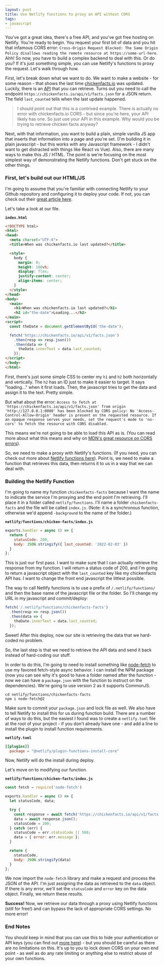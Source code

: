 ```yaml
---
layout: post
title: Use Netlify functions to proxy an API without CORS
tags:
- javascript
---
```

You've got a great idea, there's a free API, and you've got free hosting on Netlify. You're ready to begin. You request your first bit of data and you hit that infamous CORS error: `Cross-Origin Request Blocked: The Same Origin Policy disallows
reading the remote resource at https://some-url-here`. Ahh! So now, you have to build a complex backend to deal with this. Or do you? If it's just something simple, you can use Netlify's functions to proxy the request. Let's walk through how.

First, let's break down what we want to do.  We want to make a website - for some reason - that shows the last time [chickenfacts.io](https://chickenfacts.io) was updated.  Luckily, there is an [API](https://github.com/aaronsaray/chickenfacts.io/blob/master/API.md) that you can retrieve.  Turns out you need to call the endpoint `https://chickenfacts.io/api/v1/facts.json` for a JSON return.  The field `last_counted` tells when the last update happened.

> I should point out that this is a contrived example.  There is actually no error with chickenfacts.io CORS - but since you're here, your API likely has one. So just use your API in this example. Why would you be trying to retrieve chicken facts anyway?

Next, with that information, you want to build a plain, simple vanilla JS app that inserts that information into a page and you're set.  (I'm building it in plain javascript - but this works with any Javascript framework - I didn't want to get distracted with things like React vs Vue).  Also, there are many ways to make this JS / HTML. The point is we're focusing on the most simplest way of demonstrating the Netlify functions. Don't get stuck on the other things.

### First, let's build out our HTML/JS

I'm going to assume that you're familiar with connecting Netlify to your Github repository and configuring it to deploy your code.  If not, you can check out their [great article here](https://www.netlify.com/blog/2016/09/29/a-step-by-step-guide-deploying-on-netlify/).

Let's take a look at our file.

**`index.html`**
```html
<!DOCTYPE html>
<html>
<head>
  <meta charset="UTF-8">
  <title>When was chickenfacts.io last updated?</title>

  <style>
    body {
      margin: 0;
      height: 100vh;
      display: flex;
      justify-content: center;
      align-items: center;
    }
  </style>
</head>
<body>
  <main>
    <h1>When was chickenfacts.io last updated?</h1>
    <h2 id="the-date">Loading...</h2>
</main>
<script>
  const theDate = document.getElementById('the-date');

  fetch('https://chickenfacts.io/api/v1/facts.json')
    .then(resp => resp.json())
    .then(data => {
      theDate.innerText = data.last_counted;
    });
</script>
</body>
</html>
```

First, there's just some simple CSS to center my `h1` and `h2` both horizontally and vertically.  The `h2` has an ID just to make it easier to target. It says "loading..." when it first loads.  Then, the javascript tries to get the data and assign it to the text.  Pretty simple.

But what about the error: `Access to fetch at 'https://chickenfacts.io/api/v1/facts.json' from origin 'http://127.0.0.1:8080' has been blocked by CORS policy: No 'Access-Control-Allow-Origin' header is present on the requested resource. If an opaque response serves your needs, set the request's mode to 'no-cors' to fetch the resource with CORS disabled.`

This means we're not going to be able to load this API as is.  (You can read more about what this means and why on [MDN's great resource on CORS errors](https://developer.mozilla.org/en-US/docs/Web/HTTP/CORS/Errors)).

So, we need to make a proxy with Netlify's functions.  (If you need, you can check out more about [Netlify functions here](https://docs.netlify.com/functions/overview/)).  Point is, we need to make a function that retrieves this data, then returns it to us in a way that we can deal with.

### Building the Netlify Function

I'm going to name my function `chickenfacts-facts` because I want the name to indicate the service I'm proxying and the end point I'm retrieving. I'll place it in a folder called `netlify/functions`. I'll name a folder `chickenfacts-facts` and the file will be called `index.js`. (Note: it is a synchronous function, otherwise we'd append `-background` to the name of the folder.)

**`netlify/functions/chicken-facts/index.js`**
```javascript
exports.handler = async () => {
  return {
    statusCode: 200,
    body: JSON.stringify({ last_counted: '2022-02-03' })
  }
};
```

This is just our first pass. I want to make sure that I can actually retrieve the response from my function. I will return a status code of 200, and I'm going to return a javascript object with the `last_counted` key like my chickenfacts API has. I want to change the front end javascript the littlest possible.

The way to call Netlify functions is to use a prefix of `/.netlify/functions/` and then the base name of the javascript file or the folder.  So I'll change my URL in my javascript and commit/deploy:

```javascript
fetch('/.netlify/functions/chickenfacts-facts')
  .then(resp => resp.json())
  .then(data => {
    theDate.innerText = data.last_counted;
  });
```

Sweet! After this deploy, now our site is retrieving the data that we hard-coded no problem.

So, the last step is that we need to retrieve the API data and send it back instead of hard-coding our stuff.

In order to do this, I'm going to need to install something like [node-fetch](https://www.npmjs.com/package/node-fetch) to use my favored fetch-style async behavior.  I can install the NPM package (now you can see why it's good to have a folder named after the function - now we can have a `package.json` with the function to instruct on the dependencies). We're going to use version 2 as it supports CommonJS.

```
cd netlify/functions/chickenfacts-facts
npm i node-fetch@2
```

Make sure to commit your `package.json` and lock file as well.  We also have to tell Netlify to install this for us during function build.  There are a number of ways to do this, but the easiest I found was to create a `netlify.toml` file at the root of your project - if you don't already have one - and add a line to install the plugin to install function requirements.

**`netlify.toml`**
```toml
[[plugins]]
  package = "@netlify/plugin-functions-install-core"
```

Now, Netlify will do the install during deploy.

Let's move on to modifying our function.

**`netlify/functions/chicken-facts/index.js`**
```javascript
const fetch = require('node-fetch')

exports.handler = async () => {
  let statusCode, data;

  try {
    const response = await fetch('https://chickenfacts.io/api/v1/facts.json');
    data = await response.json();
    statusCode = 200;
  } catch (err) {
    statusCode = err.statusCode || 500;
    data = { error: err.message };
  }

  return {
    statusCode,
    body: JSON.stringify(data)
  }
};
```

We now import the `node-fetch` library and make a request and process the JSON of the API.  I'm just assigning the data as retrieved to the `data` object.  If there is any error, we'll set the `statusCode` and `error` key on the data object.  Finally, we return these results.

**Success!** Now, we retrieve our data through a proxy using Netlify functions (still for free!) and can bypass the lack of appropriate CORS settings. No more error!

### End Notes

You should keep in mind that you can use this to hide your authentication or API keys (you can find out [more here](https://docs.netlify.com/functions/build-with-javascript/)) - but you should be careful as there are no limitations on this. It's up to you to lock down CORS on your own end point - as well as do any rate limiting or anything else to restrict abuse of your own functions.
